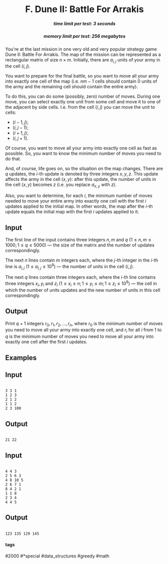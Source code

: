 <h1 style='text-align: center;'> F. Dune II: Battle For Arrakis</h1>

<h5 style='text-align: center;'>time limit per test: 3 seconds</h5>
<h5 style='text-align: center;'>memory limit per test: 256 megabytes</h5>

You're at the last mission in one very old and very popular strategy game Dune II: Battle For Arrakis. The map of the mission can be represented as a rectangular matrix of size $n \times m$. Initially, there are $a_{i, j}$ units of your army in the cell $(i, j)$.

You want to prepare for the final battle, so you want to move all your army into exactly one cell of the map (i.e. $nm-1$ cells should contain $0$ units of the army and the remaining cell should contain the entire army).

To do this, you can do some (possibly, zero) number of moves. During one move, you can select exactly one unit from some cell and move it to one of the adjacent by side cells. I.e. from the cell $(i, j)$ you can move the unit to cells:

* $(i - 1, j)$;
* $(i, j - 1)$;
* $(i + 1, j)$;
* $(i, j + 1)$.

Of course, you want to move all your army into exactly one cell as fast as possible. So, you want to know the minimum number of moves you need to do that.

And, of course, life goes on, so the situation on the map changes. There are $q$ updates, the $i$-th update is denoted by three integers $x, y, z$. This update affects the army in the cell $(x, y)$: after this update, the number of units in the cell $(x, y)$ becomes $z$ (i.e. you replace $a_{x, y}$ with $z$).

Also, you want to determine, for each $i$, the minimum number of moves needed to move your entire army into exactly one cell with the first $i$ updates applied to the initial map. In other words, the map after the $i$-th update equals the initial map with the first $i$ updates applied to it.

## Input

The first line of the input contains three integers $n, m$ and $q$ ($1 \le n, m \le 1000; 1 \le q \le 5000$) — the size of the matrix and the number of updates correspondingly.

The next $n$ lines contain $m$ integers each, where the $j$-th integer in the $i$-th line is $a_{i, j}$ ($1 \le a_{i, j} \le 10^9$) — the number of units in the cell $(i, j)$.

The next $q$ lines contain three integers each, where the $i$-th line contains three integers $x_i, y_i$ and $z_i$ ($1 \le x_i \le n; 1 \le y_i \le m; 1 \le z_i \le 10^9$) — the cell in which the number of units updates and the new number of units in this cell correspondingly.

## Output

Print $q+1$ integers $r_0, r_1, r_2, \dots, r_n$, where $r_0$ is the minimum number of moves you need to move all your army into exactly one cell, and $r_i$ for all $i$ from $1$ to $q$ is the minimum number of moves you need to move all your army into exactly one cell after the first $i$ updates.

## Examples

## Input


```

3 3 1
1 2 3
2 1 2
1 1 2
2 3 100

```
## Output


```

21 22 

```
## Input


```

4 4 3
2 5 6 3
4 8 10 5
2 6 7 1
8 4 2 1
1 1 8
2 3 4
4 4 5

```
## Output


```

123 135 129 145 

```


#### tags 

#2000 #*special #data_structures #greedy #math 